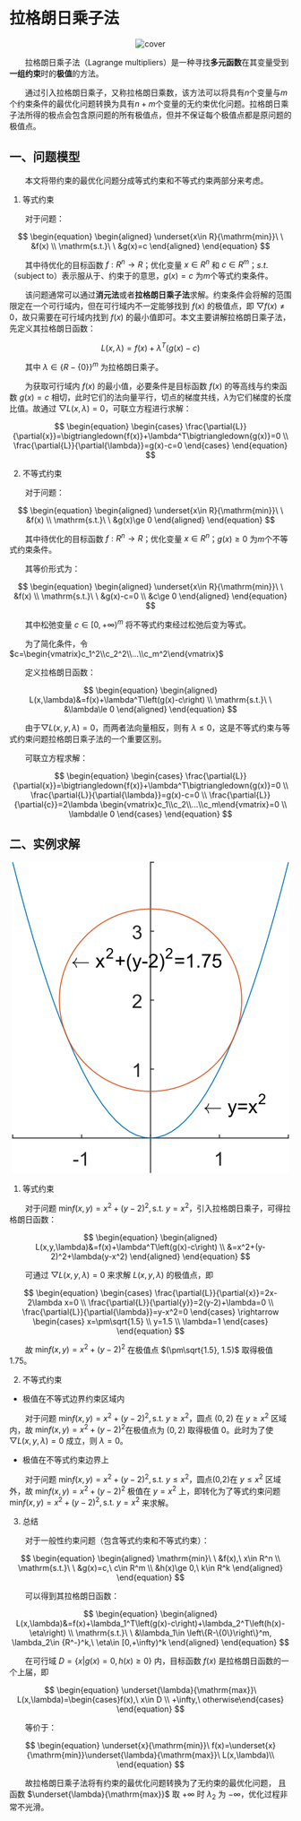 # 拉格朗日乘子法

<center>

![cover](./figure/LM_cover.svg)

</center>

&emsp;&emsp;拉格朗日乘子法（Lagrange multipliers）是一种寻找**多元函数**在其变量受到**一组约束**时的**极值**的方法。

&emsp;&emsp;通过引入拉格朗日乘子，又称拉格朗日乘数，该方法可以将具有$n$个变量与$m$个约束条件的最优化问题转换为具有$n+m$个变量的无约束优化问题。拉格朗日乘子法所得的极点会包含原问题的所有极值点，但并不保证每个极值点都是原问题的极值点。

## 一、问题模型

&emsp;&emsp;本文将带约束的最优化问题分成等式约束和不等式约束两部分来考虑。

1. 等式约束

&emsp;&emsp;对于问题：

$$
\begin{equation}
\begin{aligned}
\underset{x\in R}{\mathrm{min}}\ \ &f(x) \\
\mathrm{s.t.}\ \ &g(x)=c
\end{aligned}
\end{equation}
$$

&emsp;&emsp;其中待优化的目标函数 $f:R^n\rightarrow R$；优化变量 $x\in R^n$ 和 $c\in R^m$；$s.t.$（subject to）表示服从于、约束于的意思，$g(x)=c$ 为$m$个等式约束条件。

&emsp;&emsp;该问题通常可以通过**消元法**或者**拉格朗日乘子法**求解。约束条件会将解的范围限定在一个可行域内，但在可行域内不一定能够找到 $f(x)$ 的极值点，即 $\bigtriangledown{f(x)}\ne 0$，故只需要在可行域内找到 $f(x)$ 的最小值即可。本文主要讲解拉格朗日乘子法，先定义其拉格朗日函数：

$$
\begin{equation}
L(x,\lambda)=f(x)+\lambda^T\left(g(x)-c\right)
\end{equation}
$$

&emsp;&emsp;其中 $\lambda\in \left\{R-\{0\}\right\}^m$ 为拉格朗日乘子。

&emsp;&emsp;为获取可行域内 $f(x)$ 的最小值，必要条件是目标函数 $f(x)$ 的等高线与约束函数 $g(x)=c$ 相切，此时它们的法向量平行，切点的梯度共线，$\lambda$为它们梯度的长度比值。故通过 $\bigtriangledown{L(x,\lambda)}=0$，可联立方程进行求解：

$$
\begin{equation}
\begin{cases}
\frac{\partial{L}}{\partial{x}}=\bigtriangledown{f(x)}+\lambda^T\bigtriangledown{g(x)}=0 \\
\frac{\partial{L}}{\partial{\lambda}}=g(x)-c=0
\end{cases}
\end{equation}
$$

2. 不等式约束

&emsp;&emsp;对于问题：

$$
\begin{equation}
\begin{aligned}
\underset{x\in R}{\mathrm{min}}\ \ &f(x) \\
\mathrm{s.t.}\ \ &g(x)\ge 0
\end{aligned}
\end{equation}
$$

&emsp;&emsp;其中待优化的目标函数 $f:R^n\rightarrow R$；优化变量 $x\in R^n$；$g(x)\ge 0$ 为$m$个不等式约束条件。

&emsp;&emsp;其等价形式为：

$$
\begin{equation}
\begin{aligned}
\underset{x\in R}{\mathrm{min}}\ \ &f(x) \\
\mathrm{s.t.}\ \ &g(x)-c=0 \\
&c\ge 0
\end{aligned}
\end{equation}
$$

&emsp;&emsp;其中松弛变量 $c\in [0,+\infty)^m$ 将不等式约束经过松弛后变为等式。

&emsp;&emsp;为了简化条件，令 $c=\begin{vmatrix}c_1^2\\c_2^2\\...\\c_m^2\end{vmatrix}$

&emsp;&emsp;定义拉格朗日函数：

$$
\begin{equation}
\begin{aligned}
L(x,\lambda)&=f(x)+\lambda^T\left(g(x)-c\right)  \\
\mathrm{s.t.}\ \ &\lambda\le 0
\end{aligned}
\end{equation}
$$

&emsp;&emsp;由于$\bigtriangledown{L(x,y,\lambda)}=0$，而两者法向量相反，则有 $\lambda\le 0$，这是不等式约束与等式约束问题拉格朗日乘子法的一个重要区别。

&emsp;&emsp;可联立方程求解：

$$
\begin{equation}
\begin{cases}
\frac{\partial{L}}{\partial{x}}=\bigtriangledown{f(x)}+\lambda^T\bigtriangledown{g(x)}=0 \\
\frac{\partial{L}}{\partial{\lambda}}=g(x)-c=0 \\
\frac{\partial{L}}{\partial{c}}=2\lambda \begin{vmatrix}c_1\\c_2\\...\\c_m\end{vmatrix}=0 \\
\lambda\le 0
\end{cases}
\end{equation}
$$

## 二、实例求解

<center>

![example](./figure/LM_example.svg)

</center>

1. 等式约束

&emsp;&emsp;对于问题 $\mathrm{min}f(x,y)=x^2+(y-2)^2,\,\mathrm{s.t.}\ y=x^2$，引入拉格朗日乘子，可得拉格朗日函数：

$$
\begin{equation}
\begin{aligned}
L(x,y,\lambda)&=f(x)+\lambda^T\left(g(x)-c\right) \\
&=x^2+(y-2)^2+\lambda(y-x^2)
\end{aligned}
\end{equation}
$$

&emsp;&emsp;可通过 $\bigtriangledown{L(x,y,\lambda)}=0$ 来求解 $L(x,y,\lambda)$ 的极值点，即

$$
\begin{equation}
\begin{cases}
\frac{\partial{L}}{\partial{x}}=2x-2\lambda x=0 \\
\frac{\partial{L}}{\partial{y}}=2(y-2)+\lambda=0 \\
\frac{\partial{L}}{\partial{\lambda}}=y-x^2=0
\end{cases}
\rightarrow
\begin{cases}
x=\pm\sqrt{1.5} \\
y=1.5 \\
\lambda=1
\end{cases}
\end{equation}
$$

&emsp;&emsp;故 $\mathrm{min}f(x,y)=x^2+(y-2)^2$ 在极值点 $(\pm\sqrt{1.5}, 1.5)$ 取得极值 1.75。

2. 不等式约束

- 极值在不等式边界约束区域内

&emsp;&emsp;对于问题 $\mathrm{min}f(x,y)=x^2+(y-2)^2,\,\mathrm{s.t.}\ y\ge x^2$，圆点 $(0, 2)$ 在 $y\ge x^2$ 区域内，故 $\mathrm{min}f(x,y)=x^2+(y-2)^2$在极值点为 $(0, 2)$ 取得极值 0。此时为了使 $\bigtriangledown{L(x,y,\lambda)}=0$ 成立，则 $\lambda=0$。

- 极值在不等式约束边界上

&emsp;&emsp;对于问题 $\mathrm{min}f(x,y)=x^2+(y-2)^2,\,\mathrm{s.t.}\ y\le x^2$，圆点(0,2)在 $y\le x^2$ 区域外，故 $\mathrm{min}f(x,y)=x^2+(y-2)^2$ 极值在 $y=x^2$ 上，即转化为了等式约束问题 $\mathrm{min}f(x,y)=x^2+(y-2)^2,\,\mathrm{s.t.}\ y=x^2$ 来求解。

3. 总结

&emsp;&emsp;对于一般性约束问题（包含等式约束和不等式约束）：

$$
\begin{equation}
\begin{aligned}
\mathrm{min}\ \ &f(x),\ x\in R^n \\
\mathrm{s.t.}\ \ &g(x)=c,\ c\in R^m \\
&h(x)\ge 0,\ k\in R^k
\end{aligned}
\end{equation}
$$

&emsp;&emsp;可以得到其拉格朗日函数：

$$
\begin{equation}
\begin{aligned}
L(x,\lambda)&=f(x)+\lambda_1^T\left(g(x)-c\right)+\lambda_2^T\left(h(x)-\eta\right) \\
\mathrm{s.t.}\ \ &\lambda_1\in \left\{R-\{0\}\right\}^m, \lambda_2\in {R^-}^k,\ \eta\in [0,+\infty)^k
\end{aligned}
\end{equation}
$$

&emsp;&emsp;在可行域 $D=\left\{x|g(x)=0,h(x)\ge 0\right\}$ 内，目标函数 $f(x)$ 是拉格朗日函数的一个上届，即

$$
\begin{equation}
\underset{\lambda}{\mathrm{max}}\ L(x,\lambda)=\begin{cases}f(x),\ x\in D \\
+\infty,\ otherwise\end{cases}
\end{equation}
$$

&emsp;&emsp;等价于：

$$
\begin{equation}
\underset{x}{\mathrm{min}}\ f(x)=\underset{x}{\mathrm{min}}\underset{\lambda}{\mathrm{max}}\ L(x,\lambda)\\
\end{equation}
$$

&emsp;&emsp;故拉格朗日乘子法将有约束的最优化问题转换为了无约束的最优化问题，
且函数 $\underset{\lambda}{\mathrm{max}}$ 取 $+\infty$ 时 $\lambda_2$ 为 $-\infty$，优化过程非常不光滑。
